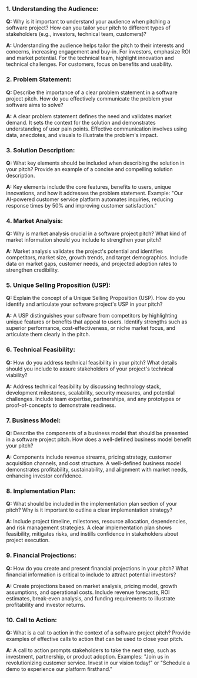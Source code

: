 ### 1. Understanding the Audience:
**Q:** Why is it important to understand your audience when pitching a software project? How can you tailor your pitch to different types of stakeholders (e.g., investors, technical team, customers)?

**A:** Understanding the audience helps tailor the pitch to their interests and concerns, increasing engagement and buy-in. For investors, emphasize ROI and market potential. For the technical team, highlight innovation and technical challenges. For customers, focus on benefits and usability.

### 2. Problem Statement:
**Q:** Describe the importance of a clear problem statement in a software project pitch. How do you effectively communicate the problem your software aims to solve?

**A:** A clear problem statement defines the need and validates market demand. It sets the context for the solution and demonstrates understanding of user pain points. Effective communication involves using data, anecdotes, and visuals to illustrate the problem's impact.

### 3. Solution Description:
**Q:** What key elements should be included when describing the solution in your pitch? Provide an example of a concise and compelling solution description.

**A:** Key elements include the core features, benefits to users, unique innovations, and how it addresses the problem statement. Example: "Our AI-powered customer service platform automates inquiries, reducing response times by 50% and improving customer satisfaction."

### 4. Market Analysis:
**Q:** Why is market analysis crucial in a software project pitch? What kind of market information should you include to strengthen your pitch?

**A:** Market analysis validates the project's potential and identifies competitors, market size, growth trends, and target demographics. Include data on market gaps, customer needs, and projected adoption rates to strengthen credibility.

### 5. Unique Selling Proposition (USP):
**Q:** Explain the concept of a Unique Selling Proposition (USP). How do you identify and articulate your software project's USP in your pitch?

**A:** A USP distinguishes your software from competitors by highlighting unique features or benefits that appeal to users. Identify strengths such as superior performance, cost-effectiveness, or niche market focus, and articulate them clearly in the pitch.

### 6. Technical Feasibility:
**Q:** How do you address technical feasibility in your pitch? What details should you include to assure stakeholders of your project's technical viability?

**A:** Address technical feasibility by discussing technology stack, development milestones, scalability, security measures, and potential challenges. Include team expertise, partnerships, and any prototypes or proof-of-concepts to demonstrate readiness.

### 7. Business Model:
**Q:** Describe the components of a business model that should be presented in a software project pitch. How does a well-defined business model benefit your pitch?

**A:** Components include revenue streams, pricing strategy, customer acquisition channels, and cost structure. A well-defined business model demonstrates profitability, sustainability, and alignment with market needs, enhancing investor confidence.

### 8. Implementation Plan:
**Q:** What should be included in the implementation plan section of your pitch? Why is it important to outline a clear implementation strategy?

**A:** Include project timeline, milestones, resource allocation, dependencies, and risk management strategies. A clear implementation plan shows feasibility, mitigates risks, and instills confidence in stakeholders about project execution.

### 9. Financial Projections:
**Q:** How do you create and present financial projections in your pitch? What financial information is critical to include to attract potential investors?

**A:** Create projections based on market analysis, pricing model, growth assumptions, and operational costs. Include revenue forecasts, ROI estimates, break-even analysis, and funding requirements to illustrate profitability and investor returns.

### 10. Call to Action:
**Q:** What is a call to action in the context of a software project pitch? Provide examples of effective calls to action that can be used to close your pitch.

**A:** A call to action prompts stakeholders to take the next step, such as investment, partnership, or product adoption. Examples: "Join us in revolutionizing customer service. Invest in our vision today!" or "Schedule a demo to experience our platform firsthand."
